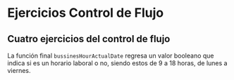 # Ejercicios Control de Flujo

## Cuatro ejercicios del control de flujo

La función final `bussinesHourActualDate` regresa un valor booleano que indica si es un horario laboral o no, siendo estos de 9 a 18 horas, de lunes a viernes.
